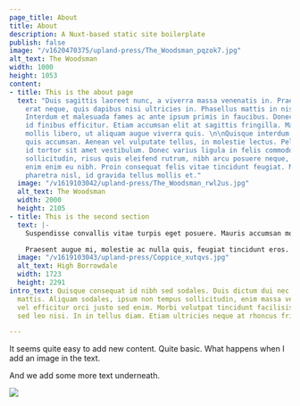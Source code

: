 ```yaml
---
page_title: About
title: About
description: A Nuxt-based static site boilerplate
publish: false
image: "/v1620470375/upland-press/The_Woodsman_pqzok7.jpg"
alt_text: The Woodsman
width: 1000
height: 1053
content:
- title: This is the about page
  text: "Duis sagittis laoreet nunc, a viverra massa venenatis in. Praesent mattis
    erat neque, quis dapibus nisi ultricies in. Phasellus mattis in nisi ac feugiat.
    Interdum et malesuada fames ac ante ipsum primis in faucibus. Donec feugiat ligula
    id finibus efficitur. Etiam accumsan elit at sagittis fringilla. Mauris semper
    mollis libero, ut aliquam augue viverra quis. \n\nQuisque interdum ornare eros
    quis accumsan. Aenean vel vulputate tellus, in molestie lectus. Pellentesque dapibus
    id tortor sit amet vestibulum. Donec varius ligula in felis commodo sodales. Morbi
    sollicitudin, risus quis eleifend rutrum, nibh arcu posuere neque, quis lobortis
    enim enim eu nibh. Proin consequat felis vitae tincidunt feugiat. Morbi tempus
    pharetra nisl, id gravida tellus mollis et."
  image: "/v1619103042/upland-press/The_Woodsman_rwl2us.jpg"
  alt_text: The Woodsman
  width: 2000
  height: 2105
- title: This is the second section
  text: |-
    Suspendisse convallis vitae turpis eget posuere. Mauris accumsan molestie nisl, pretium fringilla dolor imperdiet in. Donec commodo eros et nunc tristique, id dictum lacus posuere. Quisque et mollis sapien. Nulla laoreet elementum mauris eu laoreet. Fusce consequat ante a congue eleifend.

    Praesent augue mi, molestie ac nulla quis, feugiat tincidunt eros. Phasellus sit amet viverra erat. Phasellus pellentesque, lacus eget varius malesuada, nunc dui iaculis nunc, sed congue est risus quis augue. Aenean id turpis quis lectus vulputate tempus. Nam at placerat enim. Proin leo nisl, consequat id sapien non, blandit suscipit urna. Integer dignissim lacinia placerat. Vivamus sit amet lectus urna. Duis dignissim imperdiet elit in consequat. Nullam ornare ut sem sed vestibulum.
  image: "/v1619103043/upland-press/Coppice_xutqvs.jpg"
  alt_text: High Borrowdale
  width: 1723
  height: 2291
intro_text: Quisque consequat id nibh sed sodales. Duis dictum dui nec est eleifend
  mattis. Aliquam sodales, ipsum non tempus sollicitudin, enim massa vehicula augue,
  vel efficitur orci justo sed enim. Morbi volutpat tincidunt facilisis. Curabitur
  sed leo nisi. In in tellus diam. Etiam ultricies neque at rhoncus fringilla.

---
```

It seems quite easy to add new content. Quite basic. What happens when I add an image in the text.

And we add some more text underneath.

![](/v1611949894/upland-press/6771F101-DF5A-43EC-A622-5C629C0FFC42_ipt3um.jpg)